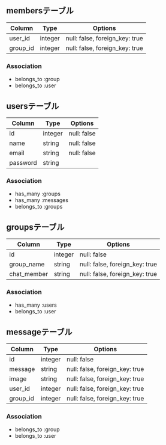 <!-- Structure of DataBase


# README

This README would normally document whatever steps are necessary to get the
application up and running.

Things you may want to cover:

* Ruby version

* System dependencies

* Configuration

* Database creation

* Database initialization

* How to run the test suite

* Services (job queues, cache servers, search engines, etc.)

* Deployment instructions

* ...
# chat-space
 -->

## membersテーブル

|Column|Type|Options|
|------|----|-------|
|user_id|integer|null: false, foreign_key: true|
|group_id|integer|null: false, foreign_key: true|

### Association
- belongs_to :group
- belongs_to :user

## usersテーブル

|Column|Type|Options|
|------|----|-------|
|id|integer|null: false|
|name|string|null: false|
|email|string|null: false|
|password|string||

### Association
- has_many :groups
- has_many :messages
- belongs_to :groups

## groupsテーブル

|Column|Type|Options|
|------|----|-------|
|id|integer|null: false|
|group_name|string|null: false, foreign_key: true|
|chat_member|string|null: false, foreign_key: true|

### Association
- has_many :users
- belongs_to :user

## messageテーブル

|Column|Type|Options|
|------|----|-------|
|id|integer|null: false|
|message|string|null: false, foreign_key: true|
|image|string|null: false, foreign_key: true|
|user_id|integer|null: false, foreign_key: true|
|group_id|integer|null: false, foreign_key: true|

### Association
- belongs_to :group
- belongs_to :user
